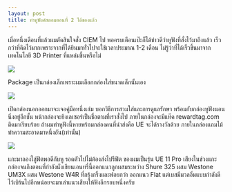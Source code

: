 ```yaml
---
layout: post
title: ทำหูฟังคัสตอมตอนที่ 2 ได้ของแล้ว
---
```


เมื่อหนึ่งเดือนที่แล้วผมตัดสินใจสั่ง CIEM ไป พอครบเดือนเป๊ะก็ได้ข่าวดีว่าหูฟังที่สั่งไว้มาถึงแล้ว เร็วกว่าที่คิดไว้มากเพราะจากที่ได้ยินมาทั่วไปจะใช้เวลาประมาณ 1-2 เดือน ไม่รู้ว่าที่ได้เร็วขึ้นมาจากเทคโนโลยี 3D Printer ที่แหล่มขึ้นหรือไม่


![](https://farm2.staticflickr.com/1471/23915012700_40cf11f438_k.jpg)

Package เป็นกล่องเล็กเพราะผมเลือกกล่องใส่ขนาดเล็กนั้นเอง

![](https://farm2.staticflickr.com/1629/23582383294_8cc1072084_k.jpg)

เปิดกล่องนอกออกมาจะเจอคู่มือหนึ่งเล่ม บอกวิธีการสวมใส่และการดูแลรักษา พร้อมกับกล่องหูฟังนอนนิ่งอยู่อีกชั้น หน้ากล่องจะยิงเลเซอร์เป็นชื่อตามที่เราสั่งไป ภายในกล่องจะมีแท๊ค rewardtag.com ติดมาเรียบร้อย ถ้าผมทำหูฟังนี้หายพร้อมกล่องคนที่นำส่งคือ UE จะได้รางวัลด้วย ภายในกล่องแถมไม้ทำความสะอาดมาหนึ่งอัน(เท่านั้น)

![](https://farm2.staticflickr.com/1710/23915019680_6dd064e4e7_k.jpg)

แกะมาลองใสู่ฟิตพอดีกับหู รอดตัวไปไม่ต้องส่งไปรีฟิต ของผมเป็นรุ่น UE 11 Pro เสียงในช่วงแกะกล่องจนถึงตอนที่กำลังนั่งเขียนเอนทรี่นี้ออกแนวลูกผสมระหว่าง Shure 325 ผสม Westone UM3X ผสม Westone W4R ที่กรุ้งกริ้งและฟอยกว่า ออกแนว Flat แต่เบสมีมวลอิ่มแบบกำลังดี ไว้เบิร์นไปอีกหน่อยจะมาเล่าแนวเสียงให้ฟังอีกรอบหนึ่งครับ
